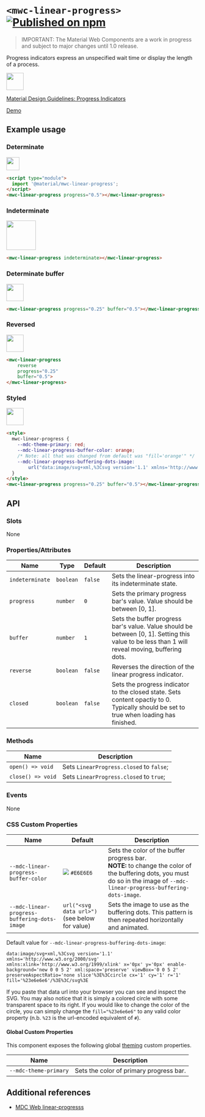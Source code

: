 # `<mwc-linear-progress>` [![Published on npm](https://img.shields.io/npm/v/@material/mwc-linear-progress.svg)](https://www.npmjs.com/package/@material/mwc-linear-progress)
> IMPORTANT: The Material Web Components are a work in progress and subject to
> major changes until 1.0 release.

Progress indicators express an unspecified wait time or display the length of a process.

<img src="https://raw.githubusercontent.com/material-components/material-components-web-components/b1c1ab5230f56f6bce405387b9c75cc7111cacc2/packages/linear-progress/images/showcase.gif" height="45px">

[Material Design Guidelines: Progress Indicators](https://material.io/components/progress-indicators/#circular-progress-indicators)

[Demo](https://material-components.github.io/material-web/demos/linear-progress/)

## Example usage

### Determinate

<img src="https://raw.githubusercontent.com/material-components/material-components-web-components/b1c1ab5230f56f6bce405387b9c75cc7111cacc2/packages/linear-progress/images/determinate.png" height="34px">

```html
<script type="module">
  import '@material/mwc-linear-progress';
</script>
<mwc-linear-progress progress="0.5"></mwc-linear-progress>
```

### Indeterminate

<img src="https://raw.githubusercontent.com/material-components/material-components-web-components/b1c1ab5230f56f6bce405387b9c75cc7111cacc2/packages/linear-progress/images/indeterminate.gif" height="77px">

```html
<mwc-linear-progress indeterminate></mwc-linear-progress>
```

### Determinate buffer

<img src="https://raw.githubusercontent.com/material-components/material-components-web-components/b1c1ab5230f56f6bce405387b9c75cc7111cacc2/packages/linear-progress/images/determinate-buffer.gif" height="45px">

```html
<mwc-linear-progress progress="0.25" buffer="0.5"></mwc-linear-progress>
```

### Reversed

<img src="https://raw.githubusercontent.com/material-components/material-components-web-components/b1c1ab5230f56f6bce405387b9c75cc7111cacc2/packages/linear-progress/images/reversed.gif" height="45px">


```html
<mwc-linear-progress
    reverse
    progress="0.25"
    buffer="0.5">
</mwc-linear-progress>
```

### Styled

<img src="https://raw.githubusercontent.com/material-components/material-components-web-components/b1c1ab5230f56f6bce405387b9c75cc7111cacc2/packages/linear-progress/images/styled.gif" height="45px">

```html
<style>
  mwc-linear-progress {
    --mdc-theme-primary: red;
    --mdc-linear-progress-buffer-color: orange;
    /* Note: all that was changed from default was "fill='orange'" */
    --mdc-linear-progress-buffering-dots-image:
        url("data:image/svg+xml,%3Csvg version='1.1' xmlns='http://www.w3.org/2000/svg' xmlns:xlink='http://www.w3.org/1999/xlink' x='0px' y='0px' enable-background='new 0 0 5 2' xml:space='preserve' viewBox='0 0 5 2' preserveAspectRatio='none slice'%3E%3Ccircle cx='1' cy='1' r='1' fill='orange'/%3E%3C/svg%3E");
  }
</style>
<mwc-linear-progress progress="0.25" buffer="0.5"></mwc-linear-progress>
```

## API

### Slots

None

### Properties/Attributes

| Name            | Type      | Default | Description
| --------------- | --------- | ------- |------------
| `indeterminate` | `boolean` | `false` | Sets the linear-progress into its indeterminate state.
| `progress`      | `number`  | `0`     | Sets the primary progress bar's value. Value should be between [0, 1].
| `buffer`        | `number`  | `1`     | Sets the buffer progress bar's value. Value should be between [0, 1]. Setting this value to be less than 1 will reveal moving, buffering dots.
| `reverse`       | `boolean` | `false` | Reverses the direction of the linear progress indicator.
| `closed`        | `boolean` | `false` | Sets the progress indicator to the closed state. Sets content opactiy to 0. Typically should be set to true when loading has finished.

### Methods

| Name              | Description
| ----------------- | -----------
| `open() => void`  | Sets `LinearProgress.closed` to `false`;
| `close() => void` | Sets `LinearProgress.closed` to `true`;

### Events

None

### CSS Custom Properties

| Name                                         | Default                                | Description
| -------------------------------------------- | -------------------------------------- |------------
| `--mdc-linear-progress-buffer-color`         | ![](https://raw.githubusercontent.com/material-components/material-components-web-components/b1c1ab5230f56f6bce405387b9c75cc7111cacc2/packages/linear-progress/images/color_e6e6e6.png) `#E6E6E6` | Sets the color of the buffer progress bar.<br> **NOTE:** to change the color of the buffering dots, you must do so in the image of `--mdc-linear-progress-buffering-dots-image`.
| `--mdc-linear-progress-buffering-dots-image` | `url("<svg data url>")` (see below for value) | Sets the image to use as the buffering dots. This pattern is then repeated horizontally and animated.

Default value for `--mdc-linear-progress-buffering-dots-image`:

```
data:image/svg+xml,%3Csvg version='1.1' xmlns='http://www.w3.org/2000/svg' xmlns:xlink='http://www.w3.org/1999/xlink' x='0px' y='0px' enable-background='new 0 0 5 2' xml:space='preserve' viewBox='0 0 5 2' preserveAspectRatio='none slice'%3E%3Ccircle cx='1' cy='1' r='1' fill='%23e6e6e6'/%3E%3C/svg%3E
```

If you paste that data url into your browser you can see and inspect the SVG.
You may also notice that it is simply a colored circle with some transparent
space to its right. If you would like to change the color of the circle, you can
simply change the `fill="%23e6e6e6"` to any valid color property (n.b. `%23` is
the url-encoded equivalent of `#`).

#### Global Custom Properties

This component exposes the following global [theming](https://github.com/material-components/material-components-web-components/blob/master/docs/theming.md)
custom properties.

| Name                                 | Description
| ------------------------------------ | -----------
| `--mdc-theme-primary`                | Sets the color of primary progress bar.

## Additional references

- [MDC Web linear-progresss](https://material-components.github.io/material-components-web-catalog/#/component/linear-progress-indicator)
